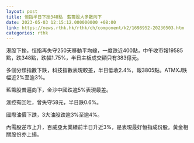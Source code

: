 ```yaml
---
layout: post
title: 恒指半日下挫348點　藍籌股大多數向下
date: 2023-05-03 12:15:12.000000000 +08:00
link: https://news.rthk.hk/rthk/ch/component/k2/1698952-20230503.htm
categories: rthk
---
```


港股下挫，恒指再失守250天移動平均線，一度跌近400點，中午收市報19585點，跌348點，跌幅1.75%，半日主板成交額只有383億元。

多個分類指數下跌，科技指數表現較差，半日低收2.4%，報3805點。ATMXJ跌幅近2%至逾3%。

藍籌股普遍向下，金沙中國跌逾5%表現最差。

滙控有回吐，曾失守58元，半日跌0.6%。

國際油價下跌，3大油股跌逾3%至逾4%。

內需股逆市上升，百威亞太業績前半日升近3%，是表現最好恒指成份股。黃金相關股份亦上揚。
